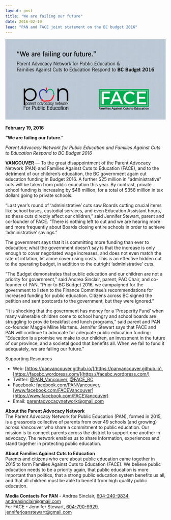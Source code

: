```yaml
---
layout: post
title: "We are failing our future"
date: 2016-02-19
lead: "PAN and FACE joint statement on the BC budget 2016"
---
```


![We are failing our future.](/images/5417196_orig.jpeg)

**February 19, 2016**

**“We are failing our future.”**

*Parent Advocacy Network for Public Education and Families Against Cuts to Education Respond to BC Budget 2016*

**VANCOUVER** — To the great disappointment of the Parent Advocacy Network (PAN) and Families Against Cuts to Education (FACE), and to the detriment of our children’s education, the BC government again cut education funding in Budget 2016. A further $25 million in "administrative" cuts will be taken from public education this year. By contrast, private school funding is increasing by $48 million, for a total of $358 million in tax dollars going to private schools. 

“Last year’s round of ‘administrative’ cuts saw Boards cutting crucial items like school buses, custodial services, and even Education Assistant hours, so these cuts directly affect our children,” said Jennifer Stewart, parent and co-founder of FACE. “There is nothing left to cut and we are hearing more and more frequently about Boards closing entire schools in order to achieve ‘administrative’ savings.” 

The government says that it is committing more funding than ever to education; what the government doesn’t say is that the increase is only enough to cover negotiated wage increases, and does not even match the rate of inflation, let alone cover rising costs. This is an effective hidden cut to the operating budget, in addition to the outright ‘administrative’ cuts. 

“The Budget demonstrates that public education and our children are not a priority for government,” said Andrea Sinclair, parent, PAC Chair, and co-founder of PAN. “Prior to BC Budget 2016, we campaigned for the government to listen to the Finance Committee’s recommendations for increased funding for public education. Citizens across BC signed the petition and sent postcards to the government, but they were ignored.” 

“It is shocking that the government has money for a ‘Prosperity Fund’ when many vulnerable children come to school hungry and school boards are struggling to provide breakfast and lunch programs,” said parent and PAN co-founder Maggie Milne Martens. 
Jennifer Stewart says that FACE and PAN will continue to advocate for adequate public education funding: “Education is a promise we make to our children, an investment in the future of our province, and a societal good that benefits all. When we fail to fund it adequately, we are failing our future.” 

Supporting Resources 
* Web: [https://panvancouver.github.io/](https://panvancouver.github.io), [https://facebc.wordpress.com/](https://facebc.wordpress.com/)
* Twitter: [@PAN_Vancouver](http://www.twitter/PAN_Vancouver), [@FACE_BC](http://www.twitter.com/facebc)
* Facebook: [facebook.com/PANVancouver](https://facebook.com/PANVancouver), [www.facebook.com/FACEVancouver](https://www.facebook.com/FACEVancouver) 
* Email: [parentadvocacynetwork@gmail.com](mailto:parentadvocacynetwork@gmail.com)

**About the Parent Advocacy Network**  
The Parent Advocacy Network for Public Education (PAN), formed in 2015, is a grassroots collective of parents from over 49 schools (and growing) across Vancouver who share a commitment to public education. Our mission is to connect parents across the district to support one another in advocacy. The network enables us to share information, experiences and stand together in protecting public education. 

**About Families Against Cuts to Education**  
Parents and citizens who care about public education came together in 2015 to form Families Against Cuts to Education (FACE). We believe public education needs to be a priority again, that public education is more important than politics, that a strong public education system benefits us all, and that all children must be able to benefit from high quality public education. 

**Media Contacts For PAN** - Andrea Sinclair, [604-240-9834](tel:604-240-9834), [andreasinclair@gmail.com](mailto:andreasinclair@gmail.com)  
For FACE - Jennifer Stewart, [604-790-9929](tel:604-790-9929), [jenniferjoanstewart@gmail.com](mailto:jenniferjoanstewart@gmail.com) 